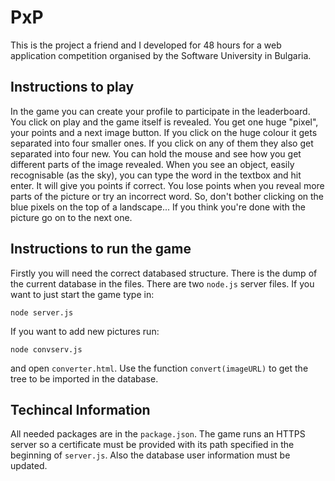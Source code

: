 # PxP

This is the project a friend and I developed for 48 hours for a web application competition organised by the Software University in Bulgaria.

## Instructions to play
In the game you can create your profile to participate in the leaderboard. You click on play and the game itself is revealed. You get one huge "pixel", your points and a next image button. If you click on the huge colour it gets separated into four smaller ones. If you click on any of them they also get separated into four new. You can hold the mouse and see how you get different parts of the image revealed. When you see an object, easily recognisable (as the sky), you can type the word in the textbox and hit enter. It will give you points if correct. You lose points when you reveal more parts of the picture or try an incorrect word. So, don't bother clicking on the blue pixels on the top of a landscape... If you think you're done with the picture go on to the next one.

## Instructions to run the game

Firstly you will need the correct databased structure. There is the dump of the current database in the files.
There are two `node.js` server files. If you want to just start the game type in:
```
node server.js
```
If you want to add new pictures run:
```
node convserv.js
```
and open `converter.html`. Use the function `convert(imageURL)` to get the tree to be imported in the database.

## Techincal Information

All needed packages are in the `package.json`. The game runs an HTTPS server so a certificate must be provided with its path specified in the beginning of `server.js`. Also the database user information must be updated.
